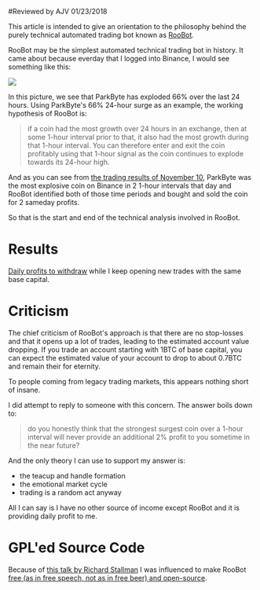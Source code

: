 #Reviewed by AJV 01/23/2018

This article is intended to give an orientation to the philosophy behind the purely 
technical automated trading bot known as [RooBot](https://www.reddit.com/r/surgetraderbot/).

RooBot may be the simplest automated technical trading bot in history. It came
about because everday that I logged into Binance, I would see something like this:

![](http://take.ms/pc52i)

In this picture, we see that ParkByte has exploded 66% over the last 24 hours. Using
ParkByte's 66% 24-hour surge as an example, the working hypothesis of RooBot is:

> if a coin had the most growth over 24 hours in an exchange, then at some 1-hour
> interval prior to that, it also had the most growth during that 1-hour interval.
> You can therefore enter and exit the coin profitably using that 1-hour signal
> as the coin continues to explode towards its 24-hour high.

And as you can see from [the trading results of November 10](http://surgetraderbot.blogspot.com/2017/11/yesterdays-profit-report-for-ini_10.html), 
ParkByte was the most explosive coin on Binance in 2 1-hour 
intervals that day and RooBot identified both of those time periods and
bought and sold the coin for 2 sameday profits.

So that is the start and end of the technical analysis involved in RooBot.

# Results

[Daily profits to withdraw](https://www.reddit.com/r/surgetraderbot/) while I keep
opening new trades with the same base capital.

# Criticism

The chief criticism of RooBot's approach is that there are no stop-losses and 
that it opens up a lot of trades, leading to the estimated account value dropping. If
you trade an account starting with 1BTC of base capital, you can expect the estimated
value of your account to drop to about 0.7BTC and remain their for eternity.

To people coming from legacy trading markets, this appears nothing short of insane.

I did attempt to reply to someone with this concern. The answer boils down to:

> do you honestly think that the strongest surgest coin over a 1-hour interval
> will never provide an additional 2% profit to you sometime in the near future?

And the only theory I can use to support my answer is:

* the teacup and handle formation
* the emotional market cycle
* trading is a random act anyway

All I can say is I have no other source of income except RooBot and it is 
providing daily profit to me. 

# GPL'ed Source Code

Because of [this talk by Richard Stallman](https://www.youtube.com/watch?v=Ag1AKIl_2GM)
I was influenced to make 
RooBot 
[free (as in free speech, not as in free beer) and open-source](https://gitlab.com/metaperl/surgetrader).

